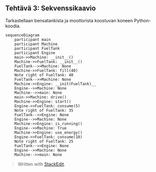 ## Tehtävä 3: Sekvenssikaavio

Tarkastellaan bensatankista ja moottorista koostuvan koneen Python-koodia.

```mermaid
sequenceDiagram
	participant main
	participant Machine
	participant FuelTank
	participant Engine
	main->>Machine: __init__()
	Machine->>FuelTank: __init__()
	FuelTank-->>Machine: None
	Machine->>FuelTank: fill(40)
	Note right of FuelTank: 40
	FuelTank-->>Machine: None
	Machine->>Engine: __init(FuelTank)__
	Engine-->>Machine: None
	Machine-->>main: None
	main->>Machine: drive()
	Machine->>Engine: start()
	Engine->>FuelTank: consume(5)
	Note right of FuelTank: 35
	FuelTank-->>Engine: None
	Engine-->>Machine: None
	Machine->>Engine: is_running()
	Engine-->>Machine: True
	Machine->>Engine: use_energy()
	Engine->>FuelTank: consume(10)
	Note right of FuelTank: 25
	FuelTank-->>Engine: None
	Engine-->>Machine: None
	Machine-->>main: None
```

> Written with [StackEdit](https://stackedit.io/).
